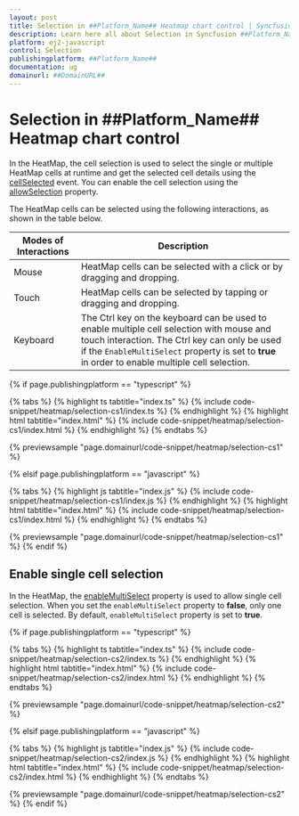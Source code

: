 ```yaml
---
layout: post
title: Selection in ##Platform_Name## Heatmap chart control | Syncfusion
description: Learn here all about Selection in Syncfusion ##Platform_Name## Heatmap chart control of Syncfusion Essential JS 2 and more.
platform: ej2-javascript
control: Selection 
publishingplatform: ##Platform_Name##
documentation: ug
domainurl: ##DomainURL##
---
```


# Selection in ##Platform_Name## Heatmap chart control

In the HeatMap, the cell selection is used to select the single or multiple HeatMap cells at runtime and get the selected cell details using the [cellSelected](../api/heatmap/#cellselected) event. You can enable the cell selection using the [allowSelection](../api/heatmap/#allowselection) property.

The HeatMap cells can be selected using the following interactions, as shown in the table below.

|   Modes of Interactions |   Description                                                                                                      |
|------------------------ | -------------------------------------------------------------------------------------------------------------------|
|   Mouse                 |  HeatMap cells can be selected with a click or by dragging and dropping.                                           |
|   Touch                 |  HeatMap cells can be selected by tapping or dragging and dropping.                                                |
|   Keyboard              |  The Ctrl key on the keyboard can be used to enable multiple cell selection with mouse and touch interaction. The Ctrl key can only be used if the `EnableMultiSelect` property is set to **true** in order to enable multiple cell selection.                                                                                                                                     |

{% if page.publishingplatform == "typescript" %}

{% tabs %}
{% highlight ts tabtitle="index.ts" %}
{% include code-snippet/heatmap/selection-cs1/index.ts %}
{% endhighlight %}
{% highlight html tabtitle="index.html" %}
{% include code-snippet/heatmap/selection-cs1/index.html %}
{% endhighlight %}
{% endtabs %}
        
{% previewsample "page.domainurl/code-snippet/heatmap/selection-cs1" %}

{% elsif page.publishingplatform == "javascript" %}

{% tabs %}
{% highlight js tabtitle="index.js" %}
{% include code-snippet/heatmap/selection-cs1/index.js %}
{% endhighlight %}
{% highlight html tabtitle="index.html" %}
{% include code-snippet/heatmap/selection-cs1/index.html %}
{% endhighlight %}
{% endtabs %}

{% previewsample "page.domainurl/code-snippet/heatmap/selection-cs1" %}
{% endif %}

## Enable single cell selection

In the HeatMap, the [enableMultiSelect](../api/heatmap/#enablemultiselect) property is used to allow single cell selection. When you set the `enableMultiSelect` property to **false**, only one cell is selected. By default, `enableMultiSelect` property is set to **true**.

{% if page.publishingplatform == "typescript" %}

 {% tabs %}
{% highlight ts tabtitle="index.ts" %}
{% include code-snippet/heatmap/selection-cs2/index.ts %}
{% endhighlight %}
{% highlight html tabtitle="index.html" %}
{% include code-snippet/heatmap/selection-cs2/index.html %}
{% endhighlight %}
{% endtabs %}
        
{% previewsample "page.domainurl/code-snippet/heatmap/selection-cs2" %}

{% elsif page.publishingplatform == "javascript" %}

{% tabs %}
{% highlight js tabtitle="index.js" %}
{% include code-snippet/heatmap/selection-cs2/index.js %}
{% endhighlight %}
{% highlight html tabtitle="index.html" %}
{% include code-snippet/heatmap/selection-cs2/index.html %}
{% endhighlight %}
{% endtabs %}

{% previewsample "page.domainurl/code-snippet/heatmap/selection-cs2" %}
{% endif %}